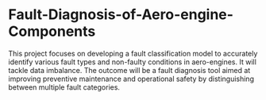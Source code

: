 # Fault-Diagnosis-of-Aero-engine-Components
This project focuses on developing a fault classification model to accurately identify various fault types and non-faulty conditions in aero-engines. It will tackle data imbalance. The outcome will be a fault diagnosis tool aimed at improving preventive maintenance and operational safety by distinguishing between multiple fault categories.
